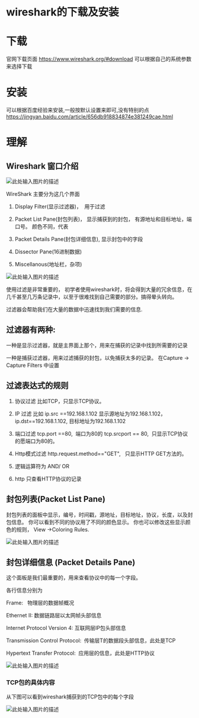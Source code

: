 ﻿wireshark的下载及安装
===========================

# 下载
官网下载页面
https://www.wireshark.org/#download
可以根据自己的系统参数来选择下载

# 安装
可以根据百度经验来安装,一般按默认设置来即可,没有特别的点
https://jingyan.baidu.com/article/656db918834874e381249cae.html

# 理解

## Wireshark 窗口介绍
![此处输入图片的描述][1]


  WireShark 主要分为这几个界面

1. Display Filter(显示过滤器)，  用于过滤

2. Packet List Pane(封包列表)， 显示捕获到的封包， 有源地址和目标地址，端口号。 颜色不同，代表

3. Packet Details Pane(封包详细信息), 显示封包中的字段

4. Dissector Pane(16进制数据)

5. Miscellanous(地址栏，杂项)

![此处输入图片的描述][2]


  使用过滤是非常重要的， 初学者使用wireshark时，将会得到大量的冗余信息，在几千甚至几万条记录中，以至于很难找到自己需要的部分。搞得晕头转向。

过滤器会帮助我们在大量的数据中迅速找到我们需要的信息.

## 过滤器有两种:

一种是显示过滤器，就是主界面上那个，用来在捕获的记录中找到所需要的记录

一种是捕获过滤器，用来过滤捕获的封包，以免捕获太多的记录。 在Capture -> Capture Filters 中设置

## 过滤表达式的规则

1. 协议过滤
比如TCP，只显示TCP协议。

2. IP 过滤
比如 ip.src ==192.168.1.102 显示源地址为192.168.1.102，
ip.dst==192.168.1.102, 目标地址为192.168.1.102

3. 端口过滤
tcp.port ==80,  端口为80的
tcp.srcport == 80,  只显示TCP协议的愿端口为80的。

4. Http模式过滤
http.request.method=="GET",   只显示HTTP GET方法的。

5. 逻辑运算符为 AND/ OR

6. http
只查看HTTP协议的记录

## 封包列表(Packet List Pane)

封包列表的面板中显示，编号，时间戳，源地址，目标地址，协议，长度，以及封包信息。 你可以看到不同的协议用了不同的颜色显示。
你也可以修改这些显示颜色的规则，  View ->Coloring Rules.

![此处输入图片的描述][3]


## 封包详细信息 (Packet Details Pane)

这个面板是我们最重要的，用来查看协议中的每一个字段。

各行信息分别为

Frame:   物理层的数据帧概况

Ethernet II: 数据链路层以太网帧头部信息

Internet Protocol Version 4: 互联网层IP包头部信息

Transmission Control Protocol:  传输层T的数据段头部信息，此处是TCP

Hypertext Transfer Protocol:  应用层的信息，此处是HTTP协议

![此处输入图片的描述][4]


### TCP包的具体内容

 从下图可以看到wireshark捕获到的TCP包中的每个字段
 
 ![此处输入图片的描述][5]


  [1]: http://www.cr173.com/up/2013-5/2013050217125642416.png
  [2]: http://www.cr173.com/up/2013-5/2013050217125625854.png
  [3]: http://www.cr173.com/up/2013-5/2013050217125720773.png
  [4]: http://www.cr173.com/up/2013-5/2013050217125736394.png
  [5]: http://www.cr173.com/up/2013-5/2013050217125787134.pnghttp://www.cr173.com/up/2013-5/2013050217125787134.png
  